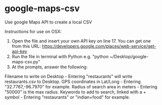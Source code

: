 # google-maps-csv
Use google Maps API to create a local CSV

Instructions for use on OSX:

1. Open the file and insert your own API key on line 17. You can get one from this URL: https://developers.google.com/places/web-service/get-api-key
2. Run the file in terminal with Python e.g. "python ~/Desktop/google-maps-csv.py"
3. At the prompts, answer the following:

Filename to write on Desktop - Entering "restaurants" will write restaurants.csv to Desktop.
GPS coordinates in Lat/Long - Entering "32.7767,-96.7970" for example.
Radius of search area in meters - Entering "50000" is the max radius.
Keywords to add to search, linked with a + symbol - Entering "restaurants" or "indian+food" for example.
